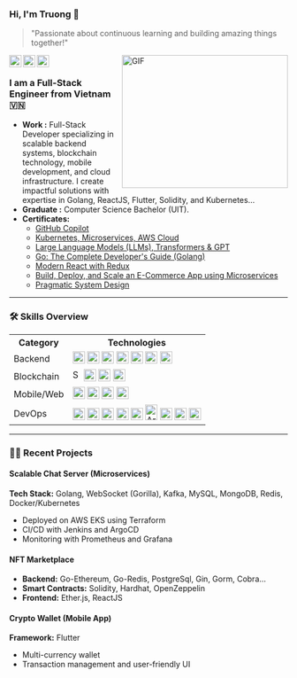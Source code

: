 
### Hi, I'm Truong 👋
> "Passionate about continuous learning and building amazing things together!"

<a href="https://www.linkedin.com/in/truongpx396/">
  <img align="left" alt="Truong Phung's Linkdein" title="Truong Phung's Linkdein" width="22px" src="https://cdn.jsdelivr.net/npm/simple-icons@v3/icons/linkedin.svg" />
</a>
<a href="https://dev.to/truongpx396">
  <img align="left" alt="Truong PX's Dev.to" title="Truong PX's Dev.to" width="22px" src="https://cdn.jsdelivr.net/npm/simple-icons@v3/icons/dev-dot-to.svg" />
</a>
<a href="mailto:truongpx396@gmail.com">
  <img align="left" alt="Truong PX's Gmail" title="Truong PX's Gmail" width="22px" fill="#AB7C94" src="https://cdn.jsdelivr.net/npm/simple-icons@v3/icons/gmail.svg" />
</a>
<img align="right" alt="GIF" width="300px" height="240px" src="https://camo.githubusercontent.com/2366b34bb903c09617990fb5fff4622f3e941349e846ddb7e73df872a9d21233/68747470733a2f2f63646e2e6472696262626c652e636f6d2f75736572732f3733303730332f73637265656e73686f74732f363538313234332f6176656e746f2e676966" />
<br/>



### I am a Full-Stack Engineer from Vietnam 🇻🇳
-  **Work :** Full-Stack Developer specializing in scalable backend systems, blockchain technology, mobile development, and cloud infrastructure. I create impactful solutions with expertise in Golang, ReactJS, Flutter, Solidity, and Kubernetes...
-  **Graduate :** Computer Science Bachelor (UIT). 
-  **Certificates:** <ul>
  <ul>
    <li><a href="https://www.udemy.com/certificate/UC-e726b270-494b-4124-b13a-211a83ecf9cb/" target="_blank">GitHub Copilot</a></li>
    <li><a href="https://www.udemy.com/certificate/UC-5e4ab120-076b-4159-9e5f-d3ffd351a84d/" target="_blank">Kubernetes, Microservices, AWS Cloud</a></li>
    <li><a href="https://credsverse.com/credentials/6b278f12-9b4d-4f1f-9e5f-d3ffd351a84d/" target="_blank">Large Language Models (LLMs), Transformers & GPT</a></li>
    <li><a href="https://www.udemy.com/certificate/UC-aa530e22-c581-4383-be59-b76d805f38a9/" target="_blank">Go: The Complete Developer's Guide (Golang)</a></li>
    <li><a href="https://www.udemy.com/certificate/UC-0a7e1457-36d9-40fb-9229-f92191586e9d/" target="_blank">Modern React with Redux </a></li>
    <li><a href="https://www.udemy.com/certificate/UC-a6dcf1fa-5e70-4041-ac9b-ed51aa6343d4/" target="_blank">Build, Deploy, and Scale an E-Commerce App using Microservices</a></li>
    <li><a href="https://www.udemy.com/certificate/UC-1cfc0f39-07e5-42fc-8794-9516c4ce2c54/" target="_blank">Pragmatic System Design</a></li>
  </ul>
</ul>

---
### 🛠️ Skills Overview

<table>
  <tr>
    <th>Category</th>
    <th>Technologies</th>
  </tr>
  <tr>
    <td>Backend</td>
    <td>
      <img alt="Golang" title="Golang" width="22px" src="https://cdn.jsdelivr.net/npm/simple-icons@3.13.0/icons/go.svg" />
      <img alt="Python" title="Python" width="22px" src="https://cdn.jsdelivr.net/npm/simple-icons@3.13.0/icons/python.svg" />
      <img alt="Kafka" title="Kafka" width="22px" src="https://cdn.jsdelivr.net/npm/simple-icons@3.13.0/icons/apachekafka.svg" />
      <img alt="PostgreSQL" title="PostgreSQL" width="22px" src="https://cdn.jsdelivr.net/npm/simple-icons@3.13.0/icons/postgresql.svg" />
      <img alt="MySQL" title="MySQL" width="22px" src="https://cdn.jsdelivr.net/npm/simple-icons@3.13.0/icons/mysql.svg" />
      <img alt="MongoDB" title="MongoDB" width="22px" src="https://cdn.jsdelivr.net/npm/simple-icons@3.13.0/icons/mongodb.svg" />
      <img alt="Redis" title="Redis" width="22px" src="https://cdn.jsdelivr.net/npm/simple-icons@3.13.0/icons/redis.svg" />
    </td>
  </tr>
  <tr>
    <td>Blockchain</td>
    <td>
      <img alt="Solidity" title="Solidity" width="16px" height="22px" src="https://encrypted-tbn0.gstatic.com/images?q=tbn:ANd9GcQPkUowI-k1iZNL9Cn7-F7qQgfh2qo-Y6hXQw&s" />
      <img alt="Hardhat" title="Hardhat" width="22px" src="https://www.svgrepo.com/show/164767/hard-hat.svg" />
      <img alt="OpenZeppelin" title="OpenZeppelin" width="22px" src="https://cdn.jsdelivr.net/npm/simple-icons@3.13.0/icons/ethereum.svg" />
      <img alt="Web3.js" title="Web3.js" width="22px" src="https://cdn.jsdelivr.net/npm/simple-icons@3.13.0/icons/javascript.svg" />
    </td>
  </tr>
  <tr>
    <td>Mobile/Web</td>
    <td>
      <img alt="Flutter" title="Flutter" width="22px" src="https://cdn.jsdelivr.net/npm/simple-icons@3.13.0/icons/flutter.svg" />
      <img alt="Dart" title="Dart" width="22px" src="https://cdn.jsdelivr.net/npm/simple-icons@3.13.0/icons/dart.svg" />
      <img alt="Vite" title="Vite" width="22px" src="https://encrypted-tbn0.gstatic.com/images?q=tbn:ANd9GcTbu5eLG5axvL3DEFslA8xZKl9NRIpnYSDUmg&s" />
      <img alt="React" title="React" width="22px" src="https://static-00.iconduck.com/assets.00/react-icon-1024x897-k6c5dil3.png" />
    </td>
  </tr>
  <tr>
    <td>DevOps</td>
    <td>
      <img alt="Docker" title="Docker" width="22px" src="https://www.svgrepo.com/show/333528/docker.svg" />
      <img alt="Kubernetes" title="Kubernetes" width="22px" src="https://static-00.iconduck.com/assets.00/kubernetes-icon-2048x1990-le9wpkhu.png" />
      <img alt="AWS EKS" title="AWS EKS" width="22px" src="https://cdn.jsdelivr.net/npm/simple-icons@3.13.0/icons/amazonaws.svg" />
      <img alt="Terraform" title="Terraform" width="22px" src="https://cdn.jsdelivr.net/npm/simple-icons@3.13.0/icons/terraform.svg" />
      <img alt="Jenkins" title="Jenkins" width="22px" src="https://cdn.jsdelivr.net/npm/simple-icons@3.13.0/icons/jenkins.svg" />
      <img alt="ArgoCD" title="ArgoCD" width="22px" height="28px" src="https://files.svgcdn.io/devicon-plain/argocd.svg" />
      <img alt="Istio" title="Istio" width="22px" src="https://encrypted-tbn0.gstatic.com/images?q=tbn:ANd9GcQSWBZLTQKrZzq2ZwyhjqZsT0CQDuZseH88lw&s" />
      <img alt="Prometheus" title="Prometheus" width="22px" src="https://cdn.jsdelivr.net/npm/simple-icons@3.13.0/icons/prometheus.svg" />
      <img alt="Grafana" title="Grafana" width="22px" src="https://cdn.jsdelivr.net/npm/simple-icons@3.13.0/icons/grafana.svg" />
    </td>
  </tr>
</table>

---

### 🧑‍💻 Recent Projects

#### Scalable Chat Server (Microservices)
**Tech Stack:** Golang, WebSocket (Gorilla), Kafka, MySQL, MongoDB, Redis, Docker/Kubernetes
- Deployed on AWS EKS using Terraform
- CI/CD with Jenkins and ArgoCD
- Monitoring with Prometheus and Grafana

#### NFT Marketplace
- **Backend:** Go-Ethereum, Go-Redis, PostgreSql, Gin, Gorm, Cobra...
- **Smart Contracts:** Solidity, Hardhat, OpenZeppelin
- **Frontend:** Ether.js, ReactJS

#### Crypto Wallet (Mobile App)
**Framework:** Flutter
- Multi-currency wallet
- Transaction management and user-friendly UI



<!--
**truongpx396/truongpx396** is a ✨ _special_ ✨ repository because its `README.md` (this file) appears on your GitHub profile.

Here are some ideas to get you started:

- 🔭 I’m currently working on ...
- 🌱 I’m currently learning ...
- 👯 I’m looking to collaborate on ...
- 🤔 I’m looking for help with ...
- 💬 Ask me about ...
- 📫 How to reach me: ...
- 😄 Pronouns: ...
- ⚡ Fun fact: ...

<img alt="stat" src="https://github-readme-stats.vercel.app/api?username=truongpx396&hide=%5B%22contribs%22,%22issues%22%5D&hide_title=true&show_icons=true&hide_border=true" />

-->




